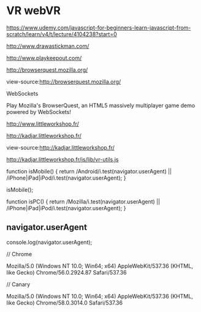 # VR webVR  




https://www.udemy.com/javascript-for-beginners-learn-javascript-from-scratch/learn/v4/t/lecture/4104238?start=0


http://www.drawastickman.com/

http://www.playkeepout.com/




http://browserquest.mozilla.org/

view-source:http://browserquest.mozilla.org/


WebSockets


Play Mozilla's BrowserQuest, an HTML5 massively multiplayer game demo powered by WebSockets!

http://www.littleworkshop.fr/

http://kadjar.littleworkshop.fr/

view-source:http://kadjar.littleworkshop.fr/

http://kadjar.littleworkshop.fr/js/lib/vr-utils.js


function isMobile() {
    return /Android/i.test(navigator.userAgent) || /iPhone|iPad|iPod/i.test(navigator.userAgent);
}

isMobile();


function isPC() {
    return /Mozilla/i.test(navigator.userAgent) || /iPhone|iPad|iPod/i.test(navigator.userAgent);
}


## navigator.userAgent

console.log(navigator.userAgent);

// Chrome

Mozilla/5.0 (Windows NT 10.0; Win64; x64) AppleWebKit/537.36 (KHTML, like Gecko) Chrome/56.0.2924.87 Safari/537.36

// Canary

Mozilla/5.0 (Windows NT 10.0; Win64; x64) AppleWebKit/537.36 (KHTML, like Gecko) Chrome/58.0.3014.0 Safari/537.36






























